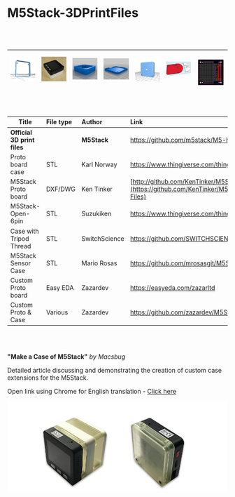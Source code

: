 # M5Stack-3DPrintFiles
<br />
<br />

|![M5Stack Proto](Images/M5Stack-OriginalDesign-Proto.png?raw=true)  | ![Proto Board Case](Images/KarlNorway01.png?raw=true) | ![Proto Board Case](Images/KarlNorway02.png?raw=true) | ![M5Stack Open 6 Pin](Images/Suzukiken-Open-6pin.png?raw=true) | ![Case with Tripod Thread](Images/Switchscience-Tripod.png) | ![Sensorcase](Images/M5Stack-SensorCase.png?raw=true) |   ![Sensorcase](Images/Zazar-PCB.png?raw=true)
|--------|-------|------|--------|-----|--------|--------|
  
<br />
<br />
  

|             Title                  |  File type |  Author        | Link                                                            |
| ---------------------------------- |:---------- | :--------------| :---------------------------------------------------------      |
| **Official 3D print files**        |            | **M5Stack**    | https://github.com/m5stack/M5-hardware                          |
| Proto board case                   | STL        | Karl Norway    | https://www.thingiverse.com/thing:2754642                       |
| M5Stack Proto board                | DXF/DWG    | Ken Tinker     |  [http://github.com/KenTinker/M5Stack-Prototype-ACAD](https://github.com/KenTinker/M5Stack-Prototype-ACAD-Files)       |
| M5Stack-Open-6pin                  | STL        | Suzukiken      | https://www.thingiverse.com/thing:2800278                       |
| Case with Tripod Thread            | STL        | SwitchScience  | https://github.com/SWITCHSCIENCE/m5stack/tree/master/3D         |
| M5Stack Sensor Case                | STL        | Mario Rosas    | https://github.com/mrosasgit/M5Stack3D                          |
| Custom Proto board                 | Easy EDA   | Zazardev       | https://easyeda.com/zazarltd                                    |
| Custom Proto & Case                | Various    | Zazardev       | https://github.com/zazardev/M5Stack-Proto                       |
 
<br />
<br />

**"Make a Case of M5Stack"** *by Macsbug* <br />

Detailed article discussing and demonstrating the creation of custom case extensions for the M5Stack. <br />

Open link using Chrome for English translation  -  [Click here](https://macsbug.wordpress.com/2018/03/09/make-a-case-of-m5stack/)

![](M5Stack-3DCase-Photo.png?raw=true)
